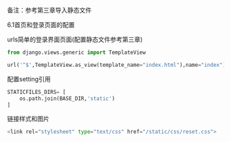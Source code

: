 备注：参考第三章导入静态文件

6.1首页和登录页面的配置

urls简单的登录界面页面\(配置静态文件参考第三章\)

```py
from django.views.generic import TemplateView

url('^$',TemplateView.as_view(template_name="index.html"),name="index")
```

配置setting引用

```py
STATICFILES_DIRS= [
    os.path.join(BASE_DIR,'static')
]
```

链接样式和图片

```py
<link rel="stylesheet" type="text/css" href="/static/css/reset.css">
```



